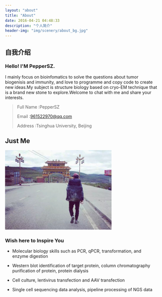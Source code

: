 ```yaml
---
layout: "about"
title: "About"
date: 2016-04-21 04:48:33
description: "个人简介"
header-img: "img/scenery/about_bg.jpg"
---
```


## 自我介绍

### Hello! I'M PepperSZ.
I mainly focus on bioinfomatics to solve the questions about tumor biogenisis and immunity, and love to programme and copy code to create new ideas.My subject is structure biology based on cryo-EM technique that is a brand new stone to explore.Welcome to chat with me and share your interests.

> Full Name :PepperSZ
>
> Email :961522970@qq.com
>
>Address :Tsinghua University, Beijing



## Just Me

<img src="../img/scenery/about_bg2.jpg" width="350" alt="about_bg2"></img>

### Wish here to Inspire You
- Molecular biology skills such as PCR, qPCR, transformation, and enzyme digestion

- Western blot identification of target protein, column chromatography purification of protein, protein dialysis

- Cell culture, lentivirus transfection and AAV transfection

- Single cell sequencing data analysis, pipeline processing of NGS data

